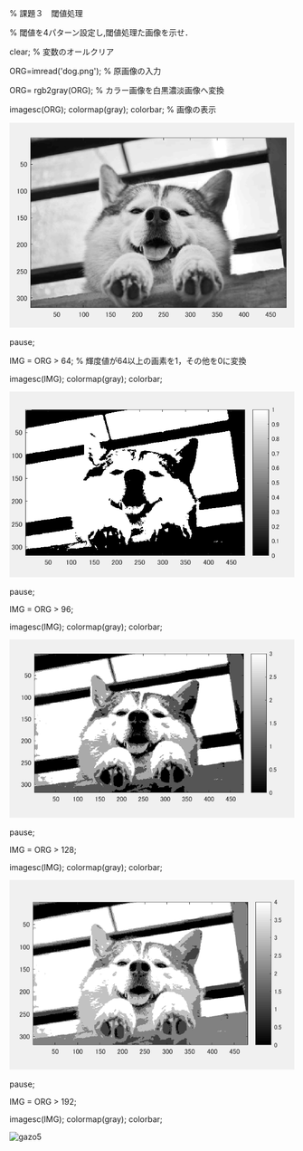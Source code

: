 % 課題３　閾値処理

% 閾値を4パターン設定し,閾値処理た画像を示せ．


clear; % 変数のオールクリア


ORG=imread('dog.png'); % 原画像の入力

ORG= rgb2gray(ORG); % カラー画像を白黒濃淡画像へ変換


imagesc(ORG); colormap(gray); colorbar; % 画像の表示

![gazo1](https://github.com/taihirose/report/blob/master/kadai2-1.png)

pause;


IMG = ORG > 64; % 輝度値が64以上の画素を1，その他を0に変換

imagesc(IMG); colormap(gray); colorbar;

![gazo2](https://github.com/taihirose/report/blob/master/kadai2-2.png)

pause;

IMG = ORG > 96;

imagesc(IMG); colormap(gray); colorbar;

![gazo3](https://github.com/taihirose/report/blob/master/kadai2-3.png)

pause;

IMG = ORG > 128;

imagesc(IMG); colormap(gray); colorbar;

![gazo4](https://github.com/taihirose/report/blob/master/kadai2-4.png)

pause;

IMG = ORG > 192;

imagesc(IMG); colormap(gray); colorbar;

![gazo5](https://github.com/taihirose/report/blob/master/kadai2-5.png)

